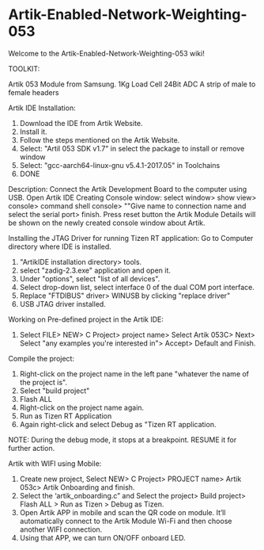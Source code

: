 # Artik-Enabled-Network-Weighting-053


Welcome to the Artik-Enabled-Network-Weighting-053 wiki!


TOOLKIT:

Artik 053 Module from Samsung.
1Kg Load Cell
24Bit ADC
A strip of male to female headers


Artik IDE Installation:
1. Download the IDE from Artik Website.
2. Install it.
3. Follow the steps mentioned on the Artik Website.
4. Select: "Artil 053 SDK v1.7"  in select the package to install or remove window
5. Select: "gcc-aarch64-linux-gnu v5.4.1-2017.05"  in Toolchains
6. DONE


Description:
Connect the Artik Development Board to the computer using USB.
Open Artik IDE
Creating Console window:  select window> show view> console> command shell console> ""Give name to connection name and select the serial port> finish.
Press reset button the Artik Module
Details will be shown on the newly created console window about Artik.


Installing the JTAG Driver for running Tizen RT application:
Go to Computer directory where IDE is installed.
1. "ArtikIDE installation directory> tools.
2. select "zadig-2.3.exe" application and open it.
3. Under "options", select "list of all devices".
4. Select drop-down list, select interface 0 of the dual COM port interface.
5. Replace "FTDIBUS" driver> WINUSB by clicking "replace driver"
6. USB JTAG driver installed.


Working on Pre-defined project in the Artik IDE:
1. Select FILE> NEW> C Project> project name> Select Artik 053C> Next> Select "any examples you're interested in"> Accept> Default and Finish.

Compile the project:
1. Right-click on the project name in the left pane "whatever the name of the project is".
2. Select "build project"
3. Flash ALL
4. Right-click on the project name again.
5. Run as Tizen RT Application
6. Again right-click and select Debug as "Tizen RT application.

NOTE: During the debug mode, it stops at a breakpoint. RESUME it for further action.


Artik with WIFI using Mobile:

1. Create new project, Select NEW> C Project> PROJECT name> Artik 053c> Artik Onboarding and finish.
2. Select the ‘artik_onboarding.c” and Select the project> Build project> Flash ALL > Run as Tizen > Debug as Tizen.
3. Open Artik APP in mobile and scan the QR code on module. It’ll automatically connect to the Artik Module Wi-Fi and then choose another WIFI connection.
4. Using that APP, we can turn ON/OFF onboard LED.
